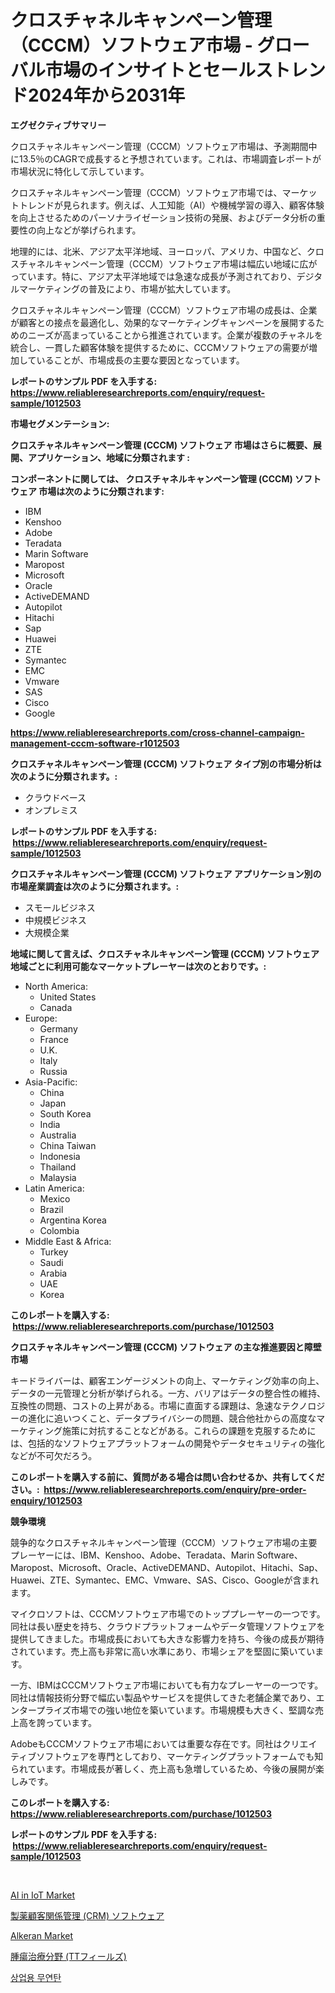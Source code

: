 <p><h1>クロスチャネルキャンペーン管理（CCCM）ソフトウェア市場 - グローバル市場のインサイトとセールストレンド2024年から2031年</h1></p><p><strong>エグゼクティブサマリー</strong></p>
<p><p>クロスチャネルキャンペーン管理（CCCM）ソフトウェア市場は、予測期間中に13.5％のCAGRで成長すると予想されています。これは、市場調査レポートが市場状況に特化して示しています。</p><p>クロスチャネルキャンペーン管理（CCCM）ソフトウェア市場では、マーケットトレンドが見られます。例えば、人工知能（AI）や機械学習の導入、顧客体験を向上させるためのパーソナライゼーション技術の発展、およびデータ分析の重要性の向上などが挙げられます。</p><p>地理的には、北米、アジア太平洋地域、ヨーロッパ、アメリカ、中国など、クロスチャネルキャンペーン管理（CCCM）ソフトウェア市場は幅広い地域に広がっています。特に、アジア太平洋地域では急速な成長が予測されており、デジタルマーケティングの普及により、市場が拡大しています。</p><p>クロスチャネルキャンペーン管理（CCCM）ソフトウェア市場の成長は、企業が顧客との接点を最適化し、効果的なマーケティングキャンペーンを展開するためのニーズが高まっていることから推進されています。企業が複数のチャネルを統合し、一貫した顧客体験を提供するために、CCCMソフトウェアの需要が増加していることが、市場成長の主要な要因となっています。</p></p>
<p><strong>レポートのサンプル PDF を入手する: <a href="https://www.reliableresearchreports.com/enquiry/request-sample/1012503">https://www.reliableresearchreports.com/enquiry/request-sample/1012503</a></strong></p>
<p><strong>市場セグメンテーション:</strong></p>
<p><strong> クロスチャネルキャンペーン管理 (CCCM) ソフトウェア 市場はさらに概要、展開、アプリケーション、地域に分類されます :</strong></p>
<p><strong>コンポーネントに関しては、 クロスチャネルキャンペーン管理 (CCCM) ソフトウェア 市場は次のように分類されます: &nbsp;</strong></p>
<p><ul><li>IBM</li><li>Kenshoo</li><li>Adobe</li><li>Teradata</li><li>Marin Software</li><li>Maropost</li><li>Microsoft</li><li>Oracle</li><li>ActiveDEMAND</li><li>Autopilot</li><li>Hitachi</li><li>Sap</li><li>Huawei</li><li>ZTE</li><li>Symantec</li><li>EMC</li><li>Vmware</li><li>SAS</li><li>Cisco</li><li>Google</li></ul></p>
<p><strong><a href="https://www.reliableresearchreports.com/cross-channel-campaign-management-cccm-software-r1012503">https://www.reliableresearchreports.com/cross-channel-campaign-management-cccm-software-r1012503</a></strong></p>
<p><strong> クロスチャネルキャンペーン管理 (CCCM) ソフトウェア タイプ別の市場分析は次のように分類されます。:</strong></p>
<p><ul><li>クラウドベース</li><li>オンプレミス</li></ul></p>
<p><strong>レポートのサンプル PDF を入手する: &nbsp;<a href="https://www.reliableresearchreports.com/enquiry/request-sample/1012503">https://www.reliableresearchreports.com/enquiry/request-sample/1012503</a></strong></p>
<p><strong> クロスチャネルキャンペーン管理 (CCCM) ソフトウェア アプリケーション別の市場産業調査は次のように分類されます。:</strong></p>
<p><ul><li>スモールビジネス</li><li>中規模ビジネス</li><li>大規模企業</li></ul></p>
<p><strong>地域に関して言えば、クロスチャネルキャンペーン管理 (CCCM) ソフトウェア 地域ごとに利用可能なマーケットプレーヤーは次のとおりです。:</strong></p>
<p><ul>
    <li>
        North America:
        <ul>
            <li>United States</li>
            <li>Canada</li>
        </ul>
    </li>
    <li>
        Europe:
        <ul>
            <li>Germany</li>
            <li>France</li>
            <li>U.K.</li>
            <li>Italy</li>
            <li>Russia</li>
        </ul>
    </li>
    <li>
        Asia-Pacific:
        <ul>
            <li>China</li>
            <li>Japan</li>
            <li>South Korea</li>
            <li>India</li>
            <li>Australia</li>
            <li>China Taiwan</li>
            <li>Indonesia</li>
            <li>Thailand</li>
            <li>Malaysia</li>
        </ul>
    </li>
    <li>
        Latin America:
        <ul>
            <li>Mexico</li>
            <li>Brazil</li>
            <li>Argentina Korea</li>
            <li>Colombia</li>
        </ul>
    </li>
    <li>
        Middle East & Africa:
        <ul>
            <li>Turkey</li>
            <li>Saudi</li>
            <li>Arabia</li>
            <li>UAE</li>
            <li>Korea</li>
        </ul>
    </li>
    </ul></p>
<p><strong>このレポートを購入する: &nbsp;<a href="https://www.reliableresearchreports.com/purchase/1012503">https://www.reliableresearchreports.com/purchase/1012503</a></strong></p>
<p><strong>クロスチャネルキャンペーン管理 (CCCM) ソフトウェア の主な推進要因と障壁 市場</strong></p>
<p><p>キードライバーは、顧客エンゲージメントの向上、マーケティング効率の向上、データの一元管理と分析が挙げられる。一方、バリアはデータの整合性の維持、互換性の問題、コストの上昇がある。市場に直面する課題は、急速なテクノロジーの進化に追いつくこと、データプライバシーの問題、競合他社からの高度なマーケティング施策に対抗することなどがある。これらの課題を克服するためには、包括的なソフトウェアプラットフォームの開発やデータセキュリティの強化などが不可欠だろう。</p></p>
<p><strong>このレポートを購入する前に、質問がある場合は問い合わせるか、共有してください。:&nbsp; <a href="https://www.reliableresearchreports.com/enquiry/pre-order-enquiry/1012503">https://www.reliableresearchreports.com/enquiry/pre-order-enquiry/1012503</a></strong></p>
<p><strong>競争環境</strong></p>
<p><p>競争的なクロスチャネルキャンペーン管理（CCCM）ソフトウェア市場の主要プレーヤーには、IBM、Kenshoo、Adobe、Teradata、Marin Software、Maropost、Microsoft、Oracle、ActiveDEMAND、Autopilot、Hitachi、Sap、Huawei、ZTE、Symantec、EMC、Vmware、SAS、Cisco、Googleが含まれます。</p><p>マイクロソフトは、CCCMソフトウェア市場でのトッププレーヤーの一つです。同社は長い歴史を持ち、クラウドプラットフォームやデータ管理ソフトウェアを提供してきました。市場成長においても大きな影響力を持ち、今後の成長が期待されています。売上高も非常に高い水準にあり、市場シェアを堅固に築いています。</p><p>一方、IBMはCCCMソフトウェア市場においても有力なプレーヤーの一つです。同社は情報技術分野で幅広い製品やサービスを提供してきた老舗企業であり、エンタープライズ市場での強い地位を築いています。市場規模も大きく、堅調な売上高を誇っています。</p><p>AdobeもCCCMソフトウェア市場においては重要な存在です。同社はクリエイティブソフトウェアを専門としており、マーケティングプラットフォームでも知られています。市場成長が著しく、売上高も急増しているため、今後の展開が楽しみです。</p></p>
<p><strong>このレポートを購入する: &nbsp; <a href="https://www.reliableresearchreports.com/purchase/1012503">https://www.reliableresearchreports.com/purchase/1012503</a></strong></p>
<p><strong>レポートのサンプル PDF を入手する: &nbsp;<a href="https://www.reliableresearchreports.com/enquiry/request-sample/1012503">https://www.reliableresearchreports.com/enquiry/request-sample/1012503</a></strong><strong></strong></p>
<p>&nbsp;</p>
<p><p><a href="https://github.com/mbisetmhermsr/Market-Research-Report-List-2/blob/main/ai-in-iot-market.md">AI in IoT Market</a></p><p><a href="https://github.com/RandallRunte2023/Market-Research-Report-List-1/blob/main/2588274121453.md">製薬顧客関係管理 (CRM) ソフトウェア</a></p><p><a href="https://github.com/cameroneffertz/Market-Research-Report-List-1/blob/main/alkeran-market.md">Alkeran Market</a></p><p><a href="https://github.com/DanykaKilback/Market-Research-Report-List-1/blob/main/9782047121454.md">腫瘍治療分野 (TTフィールズ)</a></p><p><a href="https://github.com/alpinestartsekian/Market-Research-Report-List-1/blob/main/3652747113420.md">상업용 무연탄</a></p></p>